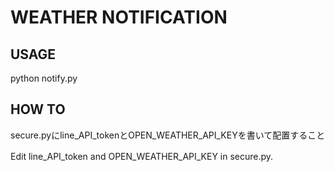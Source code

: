 # WEATHER NOTIFICATION

## USAGE

python notify.py

## HOW TO
secure.pyにline_API_tokenとOPEN_WEATHER_API_KEYを書いて配置すること

Edit line_API_token and OPEN_WEATHER_API_KEY in secure.py. 
　
